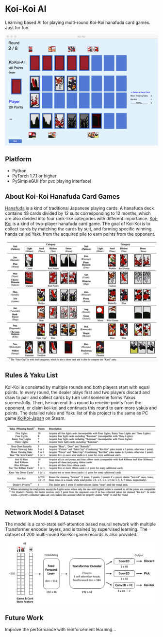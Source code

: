 # Koi-Koi AI

Learning based AI for playing multi-round Koi-Koi hanafuda card games. Just for fun.

![Play Interface](/markdown/koikoi_play_interface.png)

## Platform

* Python
* PyTorch 1.7.1 or higher
* PySimpleGUI (for pvc playing interface)

## About Koi-Koi Hanafuda Card Games

[Hanafuda](https://en.wikipedia.org/wiki/Hanafuda) is a kind of traditional Japanese playing cards. A hanafuda deck contains 48 cards divided by 12 suits corresponding to 12 months, which are also divided into four rank-like categories with different importance. [Koi-Koi](https://en.wikipedia.org/wiki/Koi-Koi) is a kind of two-player hanafuda card game. The goal of Koi-Koi is to collect cards by matching the cards by suit, and forming specific winning hands called Yaku from the acquired pile to earn points from the opponent.

![Hanafuda Deck](/markdown/koikoi_deck.png)

## Rules & Yaku List

Koi-Koi is consisted by multiple rounds and both players start with equal points. In every round, the dealer plays first and two players discard and draw to pair and collect cards by turn until someone forms Yakus successfully. Then, he can end this round to receive points from the opponent, or claim koi-koi and continues this round to earn more yakus and points. The detailed rules and Yaku list of this project is the same as PC game [KoiKoi-Japan](https://store.steampowered.com/app/364930/KoiKoi_Japan_Hanafuda_playing_cards/) on Steam.

![Yaku List](/markdown/koikoi_yaku.png)

## Network Model & Dataset

The model is a card-state self-attention based neural network with multiple Transformer encoder layers, and is trained by supervised learning. The dataset of 200 multi-round Koi-Koi game records is also provided. 

![Model](/markdown/koikoi_net_model.png)

## Future Work

Improve the performance with reinforcement learning...

